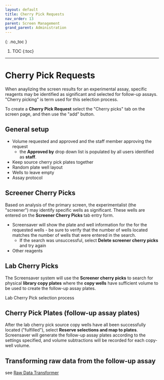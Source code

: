 ```yaml
---
layout: default
title: Cherry Pick Requests
nav_order: 13
parent: Screen Management
grand_parent: Administration
---
```

{: .no_toc }

1. TOC
{:toc}
---


# Cherry Pick Requests

When anaylizing the screen results for an experimental assay, specific reagents may be identified as significant and selected for follow-up assays. "Cherry picking" is term used for this selection process.

To create a **Cherry Pick Request** select the "Cherry picks" tab on the screen page, and then use the "add" button.

## General setup

* Volume requested and approved and the staff member approving the request
  * the **Approved by** drop down list is populated by all users identified as **staff**.
* Keep source cherry pick plates together
* Random plate well layout
* Wells to leave empty
* Assay protocol

## Screener Cherry Picks

Based on analysis of the primary screen, the experimentalist (the "screener") may identify specific wells as significant. These wells are entered on the **Screener Cherry Picks** tab entry form. 
* Screensaver will show the plate and well information for the for the requested wells - be sure to verify that the number of wells located matches the number of wells that were entered in the search.
  * If the search was unsuccessful, select **Delete screener cherry picks** and try again
* Other reagents

## Lab Cherry Picks

The Screensaver system will use the **Screener cherry picks** to search for physical **library copy plates** where the **copy wells** have sufficient volume to be used to create the follow-up assay plates.

Lab Cherry Pick selection process



## Cherry Pick Plates (follow-up assay plates)

After the lab cherry pick source copy wells have all been successfully located ("fulfilled"), select **Reserve selections and map to plates**. Screensaver will generate the follow-up assay plates according to the settings specified, and volume subtractions will be recorded for each copy-well volume.

## Transforming raw data from the follow-up assay

see [Raw Data Transformer](raw-data-transformer.html)
